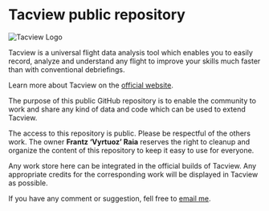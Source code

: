 # Tacview public repository

![Tacview Logo](http://www.strasoftware.com/public/Tacview-64x64.png)

Tacview is a universal flight data analysis tool which enables you to easily record, analyze and understand any flight to improve your skills much faster than with conventional debriefings.

Learn more about Tacview on the [official website](http://www.vyrtuoz.com).

The purpose of this public GitHub repository is to enable the community to work and share any kind of data and code which can be used to extend Tacview.

The access to this repository is public. Please be respectful of the others work. The owner **Frantz ‘Vyrtuoz’ Raia** reserves the right to cleanup and organize the content of this repository to keep it easy to use for everyone.

Any work store here can be integrated in the official builds of Tacview. Any appropriate credits for the corresponding work will be displayed in Tacview as possible.

If you have any comment or suggestion, fell free to [email me](support@strasoftware.com).
